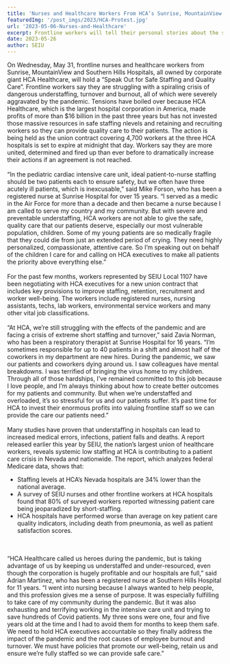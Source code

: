 ```yaml
---
title: 'Nurses and Healthcare Workers From HCA’s Sunrise, MountainView and Southern Hills Hospitals to Hold “Speak Out for Safe Staffing and Quality Care”'
featuredImg: '/post_imgs/2023/HCA-Protest.jpg'
url: '2023-05-06-Nurses-and-Healthcare'
excerpt: Frontline workers will tell their personal stories about the spiraling crisis of dangerous understaffing, turnover and burnout!
date: 2023-05-26
author: SEIU
---
```


On Wednesday, May 31, frontline nurses and healthcare workers from Sunrise, MountainView and Southern Hills Hospitals, all owned by corporate giant HCA Healthcare, will hold a “Speak Out for Safe Staffing and Quality Care”. Frontline workers say they are struggling with a spiraling crisis of dangerous understaffing, turnover and burnout, all of which were severely aggravated by the pandemic. Tensions have boiled over because HCA Healthcare, which is the largest hospital corporation in America, made profits of more than $16 billion in the past three years but has not invested those massive resources in safe staffing nlevels and retaining and recruiting workers so they can provide quality care to their patients. The action is being held as the union contract covering 4,700 workers at the three HCA hospitals is set to expire at midnight that day. Workers say they are more united, determined and fired up than ever before to dramatically increase their actions if an agreement is not reached.
<br>
<br>
“In the pediatric cardiac intensive care unit, ideal patient-to-nurse staffing should be two patients each to ensure safety, but we often have three acutely ill patients, which is inexcusable,” said Mike Forson, who has been a registered nurse at Sunrise Hospital for over 15 years. “I served as a medic in the Air Force for more than a decade and then became a nurse because I am called to serve my country and my community. But with severe and preventable understaffing, HCA workers are not able to give the safe, quality care that our patients deserve, especially our most vulnerable population, children. Some of my young patients are so medically fragile that they could die from just an extended period of crying. They need highly personalized, compassionate, attentive care. So I’m speaking out on behalf of the children I care for and calling on HCA executives to make all patients the priority above everything else.”
<br>
<br>
For the past few months, workers represented by SEIU Local 1107 have been negotiating with HCA executives for a new union contract that includes key provisions to improve staffing, retention, recruitment and worker well-being. The workers include registered nurses, nursing assistants, techs, lab workers, environmental service workers and many other vital job classifications.
<br>
<br>
“At HCA, we’re still struggling with the effects of the pandemic and are facing a crisis of extreme short staffing and turnover,” said Zavia Norman, who has been a respiratory therapist at Sunrise Hospital for 16 years. “I’m sometimes responsible for up to 40 patients in a shift and almost half of the coworkers in my department are new hires. During the pandemic, we saw our patients and coworkers dying around us. I saw colleagues have mental breakdowns. I was terrified of bringing the virus home to my children. Through all of those hardships, I’ve remained committed to this job because I love people, and I’m always thinking about how to create better outcomes for my patients and community. But when we’re understaffed and overloaded, it’s so stressful for us and our patients suffer. It’s past time for HCA to invest their enormous profits into valuing frontline staff so we can provide the care our patients need.”
<br>
<br>
Many studies have proven that understaffing in hospitals can lead to increased medical errors, infections, patient falls and deaths. A report released earlier this year by SEIU, the nation’s largest union of healthcare workers, reveals systemic low staffing at HCA is contributing to a patient care crisis in Nevada and nationwide. The report, which analyzes federal Medicare data, shows that:
<br>
* Staffing levels at HCA’s Nevada hospitals are 34% lower than the national average.
* A survey of SEIU nurses and other frontline workers at HCA hospitals found that 80% of surveyed workers reported witnessing patient care being jeoparadized by short-staffing.
* HCA hospitals have performed worse than average on key patient care quality indicators, including death from pneumonia, as well as patient satisfaction scores.
<br>
<br>
  “HCA Healthcare called us heroes during the pandemic, but is taking advantage of us by keeping us understaffed and under-resourced, even though the corporation is hugely profitable and our hospitals are full,” said Adrian Martinez, who has been a registered nurse at Southern Hills Hospital for 11 years. “I went into nursing because I always wanted to help people, and this profession gives me a sense of purpose. It was especially fulfilling to take care of my community during the pandemic. But it was also exhausting and terrifying working in the intensive care unit and trying to save hundreds of Covid patients. My three sons were one, four and five years old at the time and I had to avoid them for months to keep them safe. We need to hold HCA executives accountable so they finally address the impact of the pandemic and the root causes of employee burnout and turnover. We must have policies that promote our well-being, retain us and ensure we’re fully staffed so we can provide safe care.”